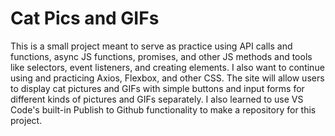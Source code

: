 # Cat Pics and GIFs

This is a small project meant to serve as practice using API calls and functions, async JS functions,
promises, and other JS methods and tools like selectors, event listeners, and creating elements. I also
want to continue using and practicing Axios, Flexbox, and other CSS. The site will allow users to display
cat pictures and GIFs with simple buttons and input forms for different kinds of pictures and GIFs separately.
I also learned to use VS Code's built-in Publish to Github functionality to make a repository for this
project.
